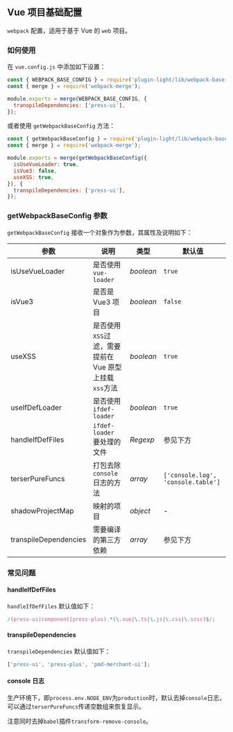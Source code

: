 ## Vue 项目基础配置

`webpack` 配置，适用于基于 Vue 的 `web` 项目。

### 如何使用

在 `vue.config.js` 中添加如下设置：

```js
const { WEBPACK_BASE_CONFIG } = require('plugin-light/lib/webpack-base-config');
const { merge } = require('webpack-merge');

module.exports = merge(WEBPACK_BASE_CONFIG, {
  transpileDependencies: ['press-ui'],
});
```

或者使用 `getWebpackBaseConfig` 方法：



```js
const { getWebpackBaseConfig } = require('plugin-light/lib/webpack-base-config');
const { merge } = require('webpack-merge');

module.exports = merge(getWebpackBaseConfig({
  isUseVueLoader: true,
  isVue3: false,
  useXSS: true,
}), {
  transpileDependencies: ['press-ui'],
});
```

### getWebpackBaseConfig 参数

`getWebpackBaseConfig` 接收一个对象作为参数，其属性及说明如下：


| 参数                  | 说明                                                  | 类型      | 默认值                             |
| --------------------- | ----------------------------------------------------- | --------- | ---------------------------------- |
| isUseVueLoader        | 是否使用`vue-loader`                                  | _boolean_ | `true`                             |
| isVue3                | 是否是 Vue3 项目                                      | _boolean_ | `false`                            |
| useXSS                | 是否使用`XSS`过滤，需要提前在 Vue 原型上挂载`xss`方法 | _boolean_ | `true`                             |
| useIfDefLoader        | 是否使用`ifdef-loader`                                | _boolean_ | `true`                             |
| handleIfDefFiles      | `ifdef-loader` 要处理的文件                           | _Regexp_  | 参见下方                           |
| terserPureFuncs       | 打包去除`console`日志的方法                           | _array_   | `['console.log', 'console.table']` |
| shadowProjectMap      | 映射的项目                                            | _object_  | -                                  |
| transpileDependencies | 需要编译的第三方依赖                                  | _array_   | 参见下方                           |


### 常见问题


#### handleIfDefFiles

`handleIfDefFiles` 默认值如下：

```ts
/(press-ui|component|press-plus).*(\.vue|\.ts|\.js|\.css|\.scss)$/;
```


#### transpileDependencies

`transpileDependencies` 默认值如下：

```ts
['press-ui', 'press-plus', 'pmd-merchant-ui'];
```

#### console 日志

生产环境下，即`process.env.NODE_ENV`为`production`时，默认去掉`console`日志，可以通过`terserPureFuncs`传递空数组来恢复显示。

注意同时去掉`babel`插件`transform-remove-console`。


